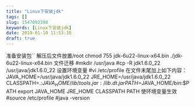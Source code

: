 ```yaml
---
title: "Linux下安装jdk"
tags: []
slug: 1547092398
keywords: [Linux下安装jdk]
date: 2019-01-10 11:53:18
draft: true
---
```


准备安装包``
解压后文件放置/root
chmod 755 jdk-6u22-linux-x64.bin
./jdk-6u22-linux-x64.bin
文件迁移
#mkdir /usr/java
#cp -R jdk1.6.0_22 /usr/java/jdk1.6.0_22
设置环境变量
#vi /etc/profile
在文件末尾加上如下内容：
JAVA_HOME=/usr/java/jdk1.6.0_22
  JRE_HOME=/usr/java/jdk1.6.0_22
  CLASSPATH=.:$JAVA_HOME/lib/tools.jar:/lib.dt.jar
  PATH=$JAVA_HOME/bin:$PATH
  export JAVA_HOME JRE_HOME CLASSPATH PATH
使环境变量生效
#source /etc/profile
#java -version